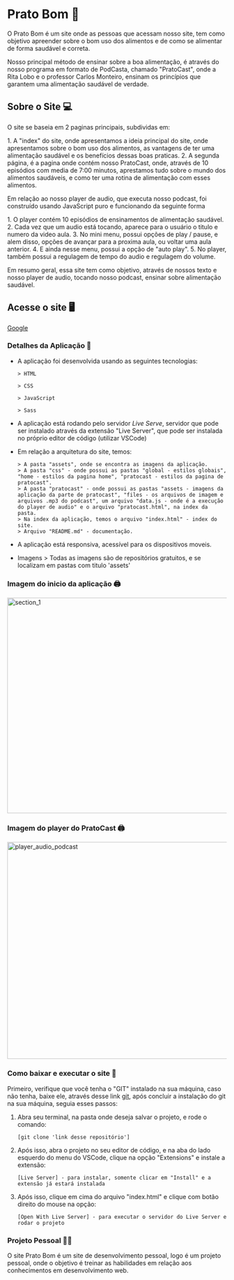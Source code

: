 <h1 text-align="center">Prato Bom 🍲</h1>

<p>O Prato Bom é um site onde as pessoas que acessam nosso site, tem como objetivo apreender sobre o bom uso dos alimentos e de como se alimentar de forma saudável e correta.</p>

<p>Nosso principal método de ensinar sobre a boa alimentação, é através do nosso programa em formato de PodCasta, chamado "PratoCast", onde a Rita Lobo e o professor Carlos Monteiro, ensinam os princípios que garantem uma alimentação saudável de verdade.</p>

## Sobre o Site 💻

<p>O site se baseia em 2 paginas principais, subdividas em:</p>
  1. A "index" do site, onde apresentamos a ideia principal do site, onde apresentamos sobre o bom uso dos alimentos, as vantagens de ter uma alimentação saudável e os benefícios dessas boas praticas. 
  2. A segunda página, é a pagina onde contém nosso PratoCast, onde, através de 10 episódios com media de 7:00 minutos, aprestamos tudo sobre o mundo dos alimentos saudáveis, e como ter uma rotina de alimentação com esses alimentos.

<p>Em relação ao nosso player de audio, que executa nosso podcast, foi construído usando JavaScript puro e funcionando da seguinte forma</p>
  1. O player contém 10 episódios de ensinamentos de alimentação saudável.
  2. Cada vez que um audio está tocando, aparece para o usuário o titulo e numero da video aula.
  3. No mini menu, possui opções de play / pause, e alem disso, opções de avançar para a proxima aula, ou voltar uma aula anterior.
  4. E ainda nesse menu, possui a opção de "auto play".
  5. No player, também possui a regulagem de tempo do audio e regulagem do volume.

<p>Em resumo geral, essa site tem como objetivo, através de nossos texto e nosso player de audio, tocando nosso podcast, ensinar sobre alimentação saudável.</p>

## Acesse o site 🖥️

<a href="google.com">Google</a>

### Detalhes da Aplicação 💾

- A aplicação foi desenvolvida usando as seguintes tecnologias:

      > HTML

      > CSS

      > JavaScript

      > Sass

- A aplicação está rodando pelo servidor _Live Serve_, servidor que pode ser instalado através da extensão "Live Server", que pode ser instalada no próprio editor de código (utilizar VSCode)

- Em relação a arquitetura do site, temos:

      > A pasta "assets", onde se encontra as imagens da aplicação.
      > A pasta "css" - onde possui as pastas "global - estilos globais", "home - estilos da pagina home", "pratocast - estilos da pagina de pratocast".
      > A pasta "pratocast" - onde possui as pastas "assets - imagens da aplicação da parte de pratocast", "files - os arquivos de imagem e arquivos .mp3 do podcast", um arquivo "data.js - onde é a execução do player de audio" e o arquivo "pratocast.html", na index da pasta.
      > Na index da aplicação, temos o arquivo "index.html" - index do site.
      > Arquivo "README.md" - documentação.

- A aplicação está responsiva, acessível para os dispositivos moveis.

- Imagens > Todas as imagens são de repositórios gratuitos, e se localizam em pastas com titulo 'assets'

### Imagem do inicio da aplicação 🖨️

<p width="100%">
  <a data-flickr-embed="true" href="https://www.flickr.com/photos/190690980@N06/51338623002/in/dateposted-public/" title="section_1"><img src="https://live.staticflickr.com/65535/51338623002_5258c87637_b.jpg" width="1024" height="495" alt="section_1"></a>
</p>

### Imagem do player do PratoCast 🖨️

<p width="100%">
  <a data-flickr-embed="true" href="https://www.flickr.com/photos/190690980@N06/51340183044/in/dateposted-public/" title="player_audio_podcast"><img src="https://live.staticflickr.com/65535/51340183044_ee4114d8cb_b.jpg" width="1024" height="498" alt="player_audio_podcast"></a>
</p>

### Como baixar e executar o site 📁

<p>Primeiro, verifique que você tenha o "GIT" instalado na sua máquina, caso não tenha, baixe ele, através desse link <a href="https://git-scm.com/">git</a>, após concluir a instalação do git na sua máquina, seguia esses passos: </p>

1.  Abra seu terminal, na pasta onde deseja salvar o projeto, e rode o comando:

        [git clone 'link desse repositório']

2.  Após isso, abra o projeto no seu editor de código, e na aba do lado esquerdo do menu do VSCode, clique na opção "Extensions" e instale a extensão:

        [Live Server] - para instalar, somente clicar em "Install" e a extensão já estará instalada

3.  Após isso, clique em cima do arquivo "index.html" e clique com botão direito do mouse na opção:

        [Open With Live Server] - para executar o servidor do Live Server e rodar o projeto

### Projeto Pessoal 👨‍🎓

<p> O site Prato Bom é um site de desenvolvimento pessoal, logo é um projeto pessoal, onde o objetivo é treinar as habilidades em relação aos conhecimentos em desenvolvimento web.
</p>
